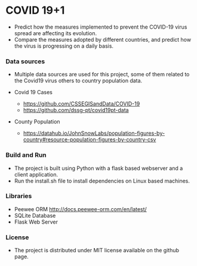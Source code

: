 # COVID 19+1
 - Predict how the measures implemented to prevent the COVID-19 virus spread are affecting its evolution.
 - Compare the measures adopted by different countries, and predict how the virus is progressing on a daily basis.



### Data sources

- Multiple data sources are used for this project, some of them related to the Covid19 virus others to country population data.

 - Covid 19 Cases
    - https://github.com/CSSEGISandData/COVID-19
    - https://github.com/dssg-pt/covid19pt-data
- County Population
  - https://datahub.io/JohnSnowLabs/population-figures-by-country#resource-population-figures-by-country-csv



### Build and Run
 - The project is built using Python with a flask based webserver and a client application.
 - Run the install.sh file to install dependencies on Linux based machines.



### Libraries
 - Peewee ORM http://docs.peewee-orm.com/en/latest/
 - SQLite Database
 - Flask Web Server



### License
 - The project is distributed under MIT license available on the github page.